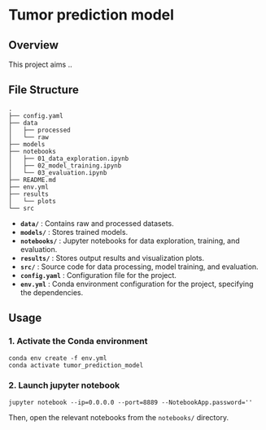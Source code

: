 # Tumor prediction model

## Overview

This project aims ..


## File Structure
```
.
├── config.yaml
├── data
│   ├── processed
│   └── raw
├── models
├── notebooks
│   ├── 01_data_exploration.ipynb
│   ├── 02_model_training.ipynb
│   └── 03_evaluation.ipynb
├── README.md
├── env.yml
├── results
│   └── plots
└── src
```
- **`data/`** : Contains raw and processed datasets.
- **`models/`** : Stores trained models.
- **`notebooks/`** : Jupyter notebooks for data exploration, training, and evaluation.
- **`results/`** : Stores output results and visualization plots.
- **`src/`** : Source code for data processing, model training, and evaluation.
- **`config.yaml`** : Configuration file for the project.
- **`env.yml`** : Conda environment configuration for the project, specifying the dependencies.


## Usage
### 1. Activate the Conda environment
```
conda env create -f env.yml
conda activate tumor_prediction_model
```

### 2. Launch jupyter notebook
```
jupyter notebook --ip=0.0.0.0 --port=8889 --NotebookApp.password=''
```
Then, open the relevant notebooks from the `notebooks/` directory.

